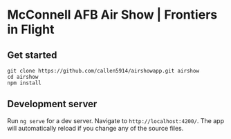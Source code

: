 # McConnell AFB Air Show | Frontiers in Flight

## Get started

```
git clone https://github.com/callen5914/airshowapp.git airshow
cd airshow
npm install
```

## Development server

Run `ng serve` for a dev server. Navigate to `http://localhost:4200/`. The app will automatically reload if you change any of the source files.
